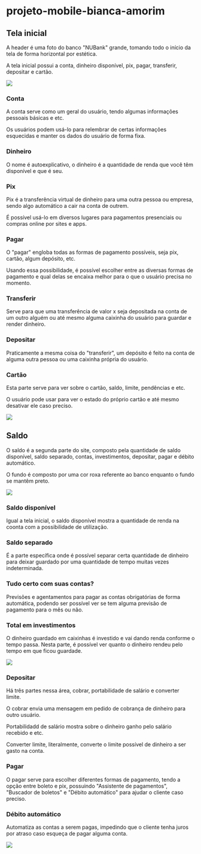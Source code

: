 # projeto-mobile-bianca-amorim
## Tela inicial
A header é uma foto do banco "NUBank" grande, tomando todo o início da tela de forma horizontal por estética.

A tela inicial possui a conta, dinheiro disponível, pix, pagar, transferir, depositar e cartão.

<img src="mobile\assets\images\Banco 1.png">

### Conta
A conta serve como um geral do usuário, tendo algumas informações pessoais básicas e etc.

Os usuários podem usá-lo para relembrar de certas informações esquecidas e manter os dados do usuário de forma fixa.

### Dinheiro
O nome é autoexplicativo, o dinheiro é a quantidade de renda que você têm disponível e que é seu.

### Pix
Pix é a transferência virtual de dinheiro para uma outra pessoa ou empresa, sendo algo automático a cair na conta de outrem.

É possível usá-lo em diversos lugares para pagamentos presenciais ou compras online por sites e apps.

### Pagar
O "pagar" engloba todas as formas de pagamento possíveis, seja pix, cartão, algum depósito, etc.

Usando essa possibilidade, é possível escolher entre as diversas formas de pagamento e qual delas se encaixa melhor para o que o usuário precisa no momento.

### Transferir
Serve para que uma transferência de valor x seja depositada na conta de um outro alguém ou até mesmo alguma caixinha do usuário para guardar e render dinheiro.

### Depositar
Praticamente a mesma coisa do "transferir", um depósito é feito na conta de alguma outra pessoa ou uma caixinha própria do usuário.

### Cartão
Esta parte serve para ver sobre o cartão, saldo, limite, pendências e etc.

O usuário pode usar para ver o estado do próprio cartão e até mesmo desativar ele caso preciso.

<img src="mobile\assets\images\Banco 2.png">

## Saldo
O saldo é a segunda parte do site, composto pela quantidade de saldo disponível, saldo separado, contas, investimentos, depositar, pagar e débito automático.

O fundo é composto por uma cor roxa referente ao banco enquanto o fundo se mantêm preto.

<img src="mobile\assets\images\Banco 3.png">

### Saldo disponível
Igual a tela inicial, o saldo disponível mostra a quantidade de renda na coonta com a possibilidade de utilização.

### Saldo separado
É a parte específica onde é possível separar certa quantidade de dinheiro para deixar guardado por uma quantidade de tempo muitas vezes indeterminada.

### Tudo certo com suas contas?
Previsões e agentamentos para pagar as contas obrigatórias de forma automática, podendo ser possível ver se tem alguma previsão de pagamento para o mês ou não.

### Total em investimentos
O dinheiro guardado em caixinhas é investido e vai dando renda conforme o tempo passa. Nesta parte, é possível ver quanto o dinheiro rendeu pelo tempo em que ficou guardade.

<img src="mobile\assets\images\Banco 4.png">

### Depositar
Há três partes nessa área, cobrar, portabilidade de salário e converter limite.

O cobrar envia uma mensagem em pedido de cobrança de dinheiro para outro usuário.

Portabilidadd de salário mostra sobre o dinheiro ganho pelo salário recebido e etc.

Converter limite, literalmente, converte o limite possível de dinheiro a ser gasto na conta.

### Pagar
O pagar serve para escolher diferentes formas de pagamento, tendo a opção entre boleto e pix, possuindo "Assistente de pagamentos", "Buscador de boletos" e "Débito automático" para ajudar o cliente caso preciso.

### Débito automático
Automatiza as contas a serem pagas, impedindo que o cliente tenha juros por atraso caso esqueça de pagar alguma conta.

<img src="mobile\assets\images\Banco 5.png">